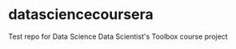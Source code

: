 datasciencecoursera
===================

Test repo for Data Science Data Scientist's Toolbox course project

